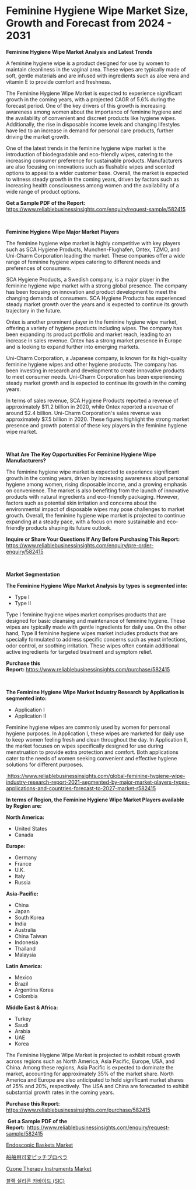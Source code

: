 <p><h1>Feminine Hygiene Wipe Market Size, Growth and Forecast from 2024 - 2031</h1></p><p><strong>Feminine Hygiene Wipe Market Analysis and Latest Trends</strong></p>
<p><p>A feminine hygiene wipe is a product designed for use by women to maintain cleanliness in the vaginal area. These wipes are typically made of soft, gentle materials and are infused with ingredients such as aloe vera and vitamin E to provide comfort and freshness.</p><p>The Feminine Hygiene Wipe Market is expected to experience significant growth in the coming years, with a projected CAGR of 5.6% during the forecast period. One of the key drivers of this growth is increasing awareness among women about the importance of feminine hygiene and the availability of convenient and discreet products like hygiene wipes. Additionally, the rise in disposable income levels and changing lifestyles have led to an increase in demand for personal care products, further driving the market growth.</p><p>One of the latest trends in the feminine hygiene wipe market is the introduction of biodegradable and eco-friendly wipes, catering to the increasing consumer preference for sustainable products. Manufacturers are also focusing on innovations such as flushable wipes and scented options to appeal to a wider customer base. Overall, the market is expected to witness steady growth in the coming years, driven by factors such as increasing health consciousness among women and the availability of a wide range of product options.</p></p>
<p><strong>Get a Sample PDF of the Report:&nbsp;</strong> <a href="https://www.reliablebusinessinsights.com/enquiry/request-sample/582415">https://www.reliablebusinessinsights.com/enquiry/request-sample/582415</a></p>
<p>&nbsp;</p>
<p><strong>Feminine Hygiene Wipe Major Market Players</strong></p>
<p><p>The feminine hygiene wipe market is highly competitive with key players such as SCA Hygiene Products, Munchen-Flughafen, Ontex, TZMO, and Uni-Charm Corporation leading the market. These companies offer a wide range of feminine hygiene wipes catering to different needs and preferences of consumers.</p><p>SCA Hygiene Products, a Swedish company, is a major player in the feminine hygiene wipe market with a strong global presence. The company has been focusing on innovation and product development to meet the changing demands of consumers. SCA Hygiene Products has experienced steady market growth over the years and is expected to continue its growth trajectory in the future.</p><p>Ontex is another prominent player in the feminine hygiene wipe market, offering a variety of hygiene products including wipes. The company has been expanding its product portfolio and market reach, leading to an increase in sales revenue. Ontex has a strong market presence in Europe and is looking to expand further into emerging markets.</p><p>Uni-Charm Corporation, a Japanese company, is known for its high-quality feminine hygiene wipes and other hygiene products. The company has been investing in research and development to create innovative products to meet consumer needs. Uni-Charm Corporation has been experiencing steady market growth and is expected to continue its growth in the coming years.</p><p>In terms of sales revenue, SCA Hygiene Products reported a revenue of approximately $11.2 billion in 2020, while Ontex reported a revenue of around $2.4 billion. Uni-Charm Corporation's sales revenue was approximately $7.5 billion in 2020. These figures highlight the strong market presence and growth potential of these key players in the feminine hygiene wipe market.</p></p>
<p>&nbsp;</p>
<p><strong>What Are The Key Opportunities For Feminine Hygiene Wipe Manufacturers?</strong></p>
<p><p>The feminine hygiene wipe market is expected to experience significant growth in the coming years, driven by increasing awareness about personal hygiene among women, rising disposable income, and a growing emphasis on convenience. The market is also benefiting from the launch of innovative products with natural ingredients and eco-friendly packaging. However, factors such as potential skin irritation and concerns about the environmental impact of disposable wipes may pose challenges to market growth. Overall, the feminine hygiene wipe market is projected to continue expanding at a steady pace, with a focus on more sustainable and eco-friendly products shaping its future outlook.</p></p>
<p><strong>Inquire or Share Your Questions If Any Before Purchasing This Report:</strong> <a href="https://www.reliablebusinessinsights.com/enquiry/pre-order-enquiry/582415">https://www.reliablebusinessinsights.com/enquiry/pre-order-enquiry/582415</a></p>
<p>&nbsp;</p>
<p><strong>Market Segmentation</strong></p>
<p><strong>The Feminine Hygiene Wipe Market Analysis by types is segmented into:</strong></p>
<p><ul><li>Type I</li><li>Type II</li></ul></p>
<p><p>Type I feminine hygiene wipes market comprises products that are designed for basic cleansing and maintenance of feminine hygiene. These wipes are typically made with gentle ingredients for daily use. On the other hand, Type II feminine hygiene wipes market includes products that are specially formulated to address specific concerns such as yeast infections, odor control, or soothing irritation. These wipes often contain additional active ingredients for targeted treatment and symptom relief.</p></p>
<p><strong>Purchase this Report:&nbsp;</strong><a href="https://www.reliablebusinessinsights.com/purchase/582415">https://www.reliablebusinessinsights.com/purchase/582415</a></p>
<p>&nbsp;</p>
<p><strong>The Feminine Hygiene Wipe Market Industry Research by Application is segmented into:</strong></p>
<p><ul><li>Application I</li><li>Application II</li></ul></p>
<p><p>Feminine hygiene wipes are commonly used by women for personal hygiene purposes. In Application I, these wipes are marketed for daily use to keep women feeling fresh and clean throughout the day. In Application II, the market focuses on wipes specifically designed for use during menstruation to provide extra protection and comfort. Both applications cater to the needs of women seeking convenient and effective hygiene solutions for different purposes.</p></p>
<p><a href="https://www.reliablebusinessinsights.com/global-feminine-hygiene-wipe-industry-research-report-2021-segmented-by-major-market-players-types-applications-and-countries-forecast-to-2027-market-r582415">&nbsp;https://www.reliablebusinessinsights.com/global-feminine-hygiene-wipe-industry-research-report-2021-segmented-by-major-market-players-types-applications-and-countries-forecast-to-2027-market-r582415</a></p>
<p><strong>In terms of Region, the Feminine Hygiene Wipe Market Players available by Region are:</strong></p>
<p>
    <p> <strong> North America: </strong>
        <ul>
            <li>United States</li>
            <li>Canada</li>
        </ul>
        </p> 
    <p> <strong> Europe: </strong>
        <ul>
            <li>Germany</li>
            <li>France</li>
            <li>U.K.</li>
            <li>Italy</li>
            <li>Russia</li>
        </ul>
        </p> 
    <p> <strong> Asia-Pacific: </strong>
        <ul>
            <li>China</li>
            <li>Japan</li>
            <li>South Korea</li>
            <li>India</li>
            <li>Australia</li>
            <li>China Taiwan</li>
            <li>Indonesia</li>
            <li>Thailand</li>
            <li>Malaysia</li>
        </ul>
        </p> 
    <p> <strong> Latin America: </strong>
        <ul>
            <li>Mexico</li>
            <li>Brazil</li>
            <li>Argentina Korea</li>
            <li>Colombia</li>
        </ul>
        </p> 
    <p> <strong> Middle East & Africa: </strong>
        <ul>
            <li>Turkey</li>
            <li>Saudi</li>
            <li>Arabia</li>
            <li>UAE</li>
            <li>Korea</li>
        </ul>
    </p>
    </p>
<p><p>The Feminine Hygiene Wipe Market is projected to exhibit robust growth across regions such as North America, Asia Pacific, Europe, USA, and China. Among these regions, Asia Pacific is expected to dominate the market, accounting for approximately 35% of the market share. North America and Europe are also anticipated to hold significant market shares of 25% and 20%, respectively. The USA and China are forecasted to exhibit substantial growth rates in the coming years.</p></p>
<p><strong>Purchase this Report: </strong><a href="https://www.reliablebusinessinsights.com/purchase/582415">https://www.reliablebusinessinsights.com/purchase/582415</a></p>
<p>&nbsp;<strong>Get a Sample PDF of the Report:&nbsp;&nbsp;</strong><a href="https://www.reliablebusinessinsights.com/enquiry/request-sample/582415">https://www.reliablebusinessinsights.com/enquiry/request-sample/582415</a></p>
<p><strong></strong></p>
<p><p><a href="https://github.com/singletonthaxterkelliehr2df/Market-Research-Report-List-2/blob/main/endoscopic-baskets-market.md">Endoscopic Baskets Market</a></p><p><a href="https://github.com/mares423/Market-Research-Report-List-1/blob/main/493700495244.md">船舶用可変ピッチプロペラ</a></p><p><a href="https://github.com/kufem1/Market-Research-Report-List-2/blob/main/ozone-therapy-instruments-market.md">Ozone Therapy Instruments Market</a></p><p><a href="https://github.com/rifqimuhammad018/Market-Research-Report-List-1/blob/main/196717486883.md">블랙 실리콘 카바이드 (SIC)</a></p></p>